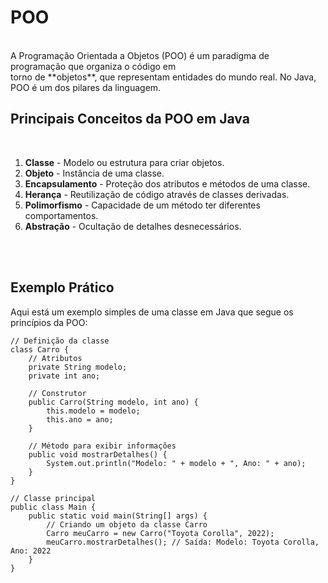 # POO
<br>
A Programação Orientada a Objetos (POO) é um paradigma de programação que organiza o código em <br>
torno de **objetos**, que representam entidades do mundo real. No Java, POO é um dos pilares da linguagem.
<br>

 ## Principais Conceitos da POO em Java <br>
<br>

 1. **Classe** - Modelo ou estrutura para criar objetos.<br>
 2. **Objeto** - Instância de uma classe.<br>
 3. **Encapsulamento** - Proteção dos atributos e métodos de uma classe.<br>
 4. **Herança** - Reutilização de código através de classes derivadas.<br>
 5. **Polimorfismo** - Capacidade de um método ter diferentes comportamentos.<br>
 6. **Abstração** - Ocultação de detalhes desnecessários.<br>
<br>
<br>
 
## Exemplo Prático<br>
Aqui está um exemplo simples de uma classe em Java que segue os princípios da POO:<br>
```
// Definição da classe
class Carro {
    // Atributos
    private String modelo;
    private int ano;

    // Construtor
    public Carro(String modelo, int ano) {
        this.modelo = modelo;
        this.ano = ano;
    }

    // Método para exibir informações
    public void mostrarDetalhes() {
        System.out.println("Modelo: " + modelo + ", Ano: " + ano);
    }
}

// Classe principal
public class Main {
    public static void main(String[] args) {
        // Criando um objeto da classe Carro
        Carro meuCarro = new Carro("Toyota Corolla", 2022);
        meuCarro.mostrarDetalhes(); // Saída: Modelo: Toyota Corolla, Ano: 2022
    }
}



```
